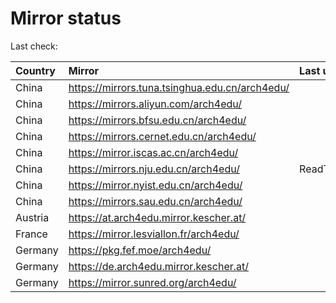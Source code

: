 <script src="./time.js"></script>
# Mirror status
Last check: <script type="text/javascript">localize(1721038916.8368664);</script>

|Country|Mirror|Last update|
|:------|:-----|:----------|
|China|https://mirrors.tuna.tsinghua.edu.cn/arch4edu/|<script type="text/javascript">localize(1721025461);</script>|
|China|https://mirrors.aliyun.com/arch4edu/|<script type="text/javascript">localize(1720982884);</script>|
|China|https://mirrors.bfsu.edu.cn/arch4edu/|<script type="text/javascript">localize(1721025461);</script>|
|China|https://mirrors.cernet.edu.cn/arch4edu/|<script type="text/javascript">localize(1721025461);</script>|
|China|https://mirror.iscas.ac.cn/arch4edu/|<script type="text/javascript">localize(1721025461);</script>|
|China|https://mirrors.nju.edu.cn/arch4edu/|ReadTimeout|
|China|https://mirror.nyist.edu.cn/arch4edu/|<script type="text/javascript">localize(1720982884);</script>|
|China|https://mirrors.sau.edu.cn/arch4edu/|<script type="text/javascript">localize(1720982884);</script>|
|Austria|https://at.arch4edu.mirror.kescher.at/|<script type="text/javascript">localize(1721025461);</script>|
|France|https://mirror.lesviallon.fr/arch4edu/|<script type="text/javascript">localize(1720982884);</script>|
|Germany|https://pkg.fef.moe/arch4edu/|<script type="text/javascript">localize(1721025461);</script>|
|Germany|https://de.arch4edu.mirror.kescher.at/|<script type="text/javascript">localize(1721025461);</script>|
|Germany|https://mirror.sunred.org/arch4edu/|<script type="text/javascript">localize(1721025461);</script>|

<script src="./tablefilter/tablefilter.js"></script>
<script src="./table.js"></script>
